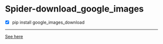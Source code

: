 # Spider-download_google_images



- [x]  pip install google_images_download
<hr></hr>

[See here](https://github.com/hardikvasa/google-images-download)
